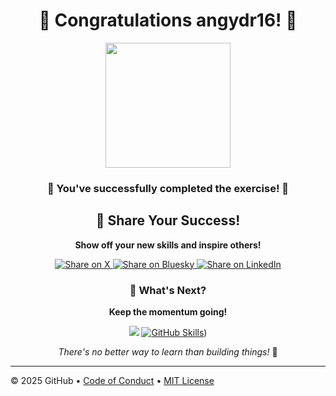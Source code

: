 <div align="center">

# 🎉 Congratulations angydr16! 🎉

<img src="https://octodex.github.com/images/welcometocat.png" height="200px" />

### 🌟 You've successfully completed the exercise! 🌟

## 🚀 Share Your Success!

**Show off your new skills and inspire others!**

<a href="https://twitter.com/intent/tweet?text=I%20just%20completed%20the%20%22Getting%20Started%20with%20GitHub%20Copilot%22%20GitHub%20Skills%20hands-on%20exercise!%20%F0%9F%8E%89%0A%0Ahttps%3A%2F%2Fgithub.com%2Fangydr16%2Fskills-getting-started-with-github-copilot%0A%0A%23GitHubSkills%20%23OpenSource%20%23GitHubLearn" target="_blank" rel="noopener noreferrer">
  <img src="https://img.shields.io/badge/Share%20on%20X-1da1f2?style=for-the-badge&logo=x&logoColor=white" alt="Share on X" />
</a>
<a href="https://bsky.app/intent/compose?text=I%20just%20completed%20the%20%22Getting%20Started%20with%20GitHub%20Copilot%22%20GitHub%20Skills%20hands-on%20exercise!%20%F0%9F%8E%89%0A%0Ahttps%3A%2F%2Fgithub.com%2Fangydr16%2Fskills-getting-started-with-github-copilot%0A%0A%23GitHubSkills%20%23OpenSource%20%23GitHubLearn" target="_blank" rel="noopener noreferrer">
  <img src="https://img.shields.io/badge/Share%20on%20Bluesky-0085ff?style=for-the-badge&logo=bluesky&logoColor=white" alt="Share on Bluesky" />
</a>
<a href="https://www.linkedin.com/feed/?shareActive=true&text=I%20just%20completed%20the%20%22Getting%20Started%20with%20GitHub%20Copilot%22%20GitHub%20Skills%20hands-on%20exercise!%20%F0%9F%8E%89%0A%0Ahttps%3A%2F%2Fgithub.com%2Fangydr16%2Fskills-getting-started-with-github-copilot%0A%0A%23GitHubSkills%20%23OpenSource%20%23GitHubLearn" target="_blank" rel="noopener noreferrer">
  <img src="https://img.shields.io/badge/Share%20on%20LinkedIn-0077b5?style=for-the-badge&logo=linkedin&logoColor=white" alt="Share on LinkedIn" />
</a>

### 🎯 What's Next?

**Keep the momentum going!**

[![](https://img.shields.io/badge/Return%20to%20Exercise-%E2%86%92-1f883d?style=for-the-badge&logo=github&labelColor=197935)](https://github.com/angydr16/skills-getting-started-with-github-copilot/issues/1)
[![GitHub Skills](https://img.shields.io/badge/Explore%20GitHub%20Skills-000000?style=for-the-badge&logo=github&logoColor=white)](https://learn.github.com/skills))

*There's no better way to learn than building things!* 🚀

</div>

---

&copy; 2025 GitHub &bull; [Code of Conduct](https://www.contributor-covenant.org/version/2/1/code_of_conduct/code_of_conduct.md) &bull; [MIT License](https://gh.io/mit)

